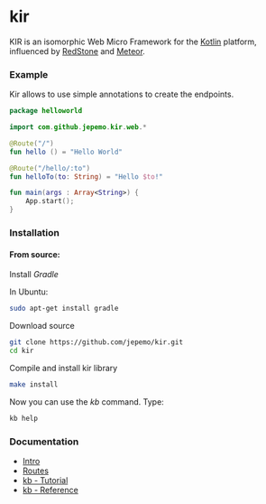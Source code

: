 # kir
KIR is an isomorphic Web Micro Framework for the [Kotlin](https://kotlinlang.org/) platform, influenced by [RedStone](http://redstonedart.org/) and [Meteor](https://www.meteor.com/).

### Example
Kir allows to use simple annotations to create the endpoints.

```kotlin
package helloworld

import com.github.jepemo.kir.web.*

@Route("/")
fun hello () = "Hello World"

@Route("/hello/:to")
fun helloTo(to: String) = "Hello $to!"

fun main(args : Array<String>) {
    App.start();
}
```

### Installation

#### From source:

Install *Gradle*

In Ubuntu:
```bash
sudo apt-get install gradle
```

Download source

```bash
git clone https://github.com/jepemo/kir.git
cd kir
```

Compile and install kir library

```bash
make install
```

Now you can use the *kb* command. Type:
```bash
kb help
```

### Documentation

* [Intro](doc/intro.md)
* [Routes](doc/routes.md)
* [kb - Tutorial](doc/kb_tutorial.md)
* [kb - Reference](doc/kb_reference.md)

 